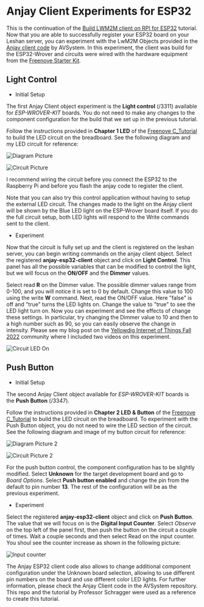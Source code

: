 # Anjay Client Experiments for ESP32

This is the continuation of the [Build LWM2M client on RPI for ESP32](https://github.com/HectorGBoissier/CSC8566_IOT_Fall2022/blob/Anjay-leshan/Anjay_Leshan_Client/Build_Anjay_Client.md) tutorial. 
Now that you are able to successfully register your ESP32 board on your Leshan server, you can experiment with the LwM2M Objects provided in the [Anjay client code](https://github.com/AVSystem/Anjay-esp32-client) by AVSystem.
In this experiment, the client was build for the ESP32-Wrover and circuits were wired with the hardware equipment from the [Freenove Starter Kit](https://github.com/Freenove/Freenove_Ultimate_Starter_Kit_for_ESP32). 

## Light Control

- Initial Setup

The first Anjay Client object experiment is the **Light control** (/3311) available for *ESP-WROVER-KIT* boards. 
You do not need to make any changes to the component configuration for the build that we set up in the previous tutorial.

Follow the instructions provided in **Chapter 1 LED** of the [Freenove C_Tutorial](https://github.com/Freenove/Freenove_Ultimate_Starter_Kit_for_ESP32/blob/master/C/C_Tutorial.pdf) to build the LED circuit on the breadboard. See the following diagram and my LED circuit for reference:

![Diagram Picture](https://github.com/HectorGBoissier/CSC8566_IOT_Fall2022/blob/Anjay-leshan/Anjay_Leshan_Client/Images/7-LED-diagram.JPG)

![Circuit Picture](https://github.com/HectorGBoissier/CSC8566_IOT_Fall2022/blob/Anjay-leshan/Anjay_Leshan_Client/Images/8-LED-circuit.jpg)

I recommend wiring the circuit before you connect the ESP32 to the Raspberry Pi and before you flash the anjay code to register the client. 

Note that you can also try this control application without having to setup the external LED circuit. The changes made to the light on the Anjay client will be shown by the Blue LED light on the ESP-Wrover board itself. If you do the full circuit setup, both LED lights will respond to the Write commands sent to the client.  

- Experiment

Now that the circuit is fully set up and the client is registered on the leshan server, you can begin writing commands on the anjay client object.
Select the registered **anjay-esp32-client** object and click on **Light Control**. This panel has all the possible variables that can be modified to control the light, but we will focus on the **ON/OFF** and the **Dimmer** values.

Select read **R** on the Dimmer value. The possible dimmer values range from 0-100, and you will notice it is set to 0 by default. Change this value to 100 using the write **W** command. 
Next, read the ON/OFF value. Here "false" is off and "true" turns the LED lights on. Change the value to "true" to see the LED light turn on. 
Now you can experiment and see the effects of change these settings. In particular, try changing the Dimmer value to 10 and then to a high number such as 90, so you can easily observe the change in intensity.
Please see my blog post on the [Yellowdig Internet of Things Fall 2022](https://computing-sciences.yellowdig.app/community/62e2eacc-366d-319c-a96d-cf1e0b1d27ef?postId=47424135936875127) community where I included two videos on this experiment. 

![Circuit LED On](https://github.com/HectorGBoissier/CSC8566_IOT_Fall2022/blob/Anjay-leshan/Anjay_Leshan_Client/Images/9-LED-circuit-ON.jpg)

## Push Button 

- Initial Setup

The second Anjay Client object available for *ESP-WROVER-KIT* boards is the **Push Button** (/3347).

Follow the instructions provided in **Chapter 2 LED & Button** of the [Freenove C_Tutorial](https://github.com/Freenove/Freenove_Ultimate_Starter_Kit_for_ESP32/blob/master/C/C_Tutorial.pdf) to build the LED circuit on the breadboard. To experiment with the Push Button object, you do not need to wire the LED section of the circuit. 
See the following diagram and image of my button circuit for reference:

![Diagram Picture 2](https://github.com/HectorGBoissier/CSC8566_IOT_Fall2022/blob/Anjay-leshan/Anjay_Leshan_Client/Images/10-Button-diagram.JPG)

![Circuit Picture 2](https://github.com/HectorGBoissier/CSC8566_IOT_Fall2022/blob/Anjay-leshan/Anjay_Leshan_Client/Images/12-Push-button-circuit.jpg)

For the push button control, the component configuration has to be slightly modified. Select **Unknown** for the target development board and go to *Board Options*. Select **Push button enabled** and change the pin from the default to pin number **13**. The rest of the configuration will be as the previous experiment.

- Experiment

Select the registered **anjay-esp32-client** object and click on **Push Button**. The value that we will focus on is the **Digital Input Counter**.
Select *Observe* on the top left of the panel first, then push the button on the circuit a couple of times. Wait a couple seconds and then select Read on the input counter. You shoul see the counter increase as shown in the following picture:

![Input counter](https://github.com/HectorGBoissier/CSC8566_IOT_Fall2022/blob/Anjay-leshan/Anjay_Leshan_Client/Images/11-Push-button-client.JPG)

The Anjay ESP32 client code also allows to change additional component configuration under the Unknown board selection, allowing to use different pin numbers on the board and use different color LED lights. 
For further information, please check the Anjay Client code in the AVSystem repository. This repo and the tutorial by Professor Schragger were used as a reference to create this tutorial.


